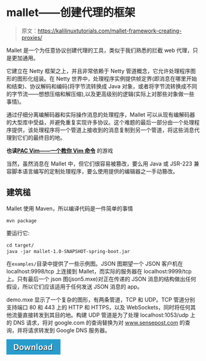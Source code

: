 # mallet——创建代理的框架

> 原文：<https://kalilinuxtutorials.com/mallet-framework-creating-proxies/>

Mallet 是一个为任意协议创建代理的工具，类似于我们熟悉的拦截 web 代理，只是更加通用。

它建立在 Netty 框架之上，并且非常依赖于 Netty 管道概念，它允许处理程序图形的图形化组装。在 Netty 世界中，处理程序实例提供帧定界(即消息在哪里开始和结束)、协议解码和编码(将字节流转换成 Java 对象，或者将字节流转换成不同的字节流——想想压缩和解压缩),以及更高级别的逻辑(实际上对那些对象做一些事情)。

通过仔细分离编解码器和实际操作消息的处理程序，Mallet 可以从现有编解码器的大型库中受益，并避免重复实现许多协议。这个难题的最后一部分由一个处理程序提供，该处理程序将一个管道上接收到的消息复制到另一个管道，将这些消息代理到它们的最终目的地。

**也读[PAC Vim——一个教你 Vim 命令](https://kalilinuxtutorials.com/pacvim-game/)** 的游戏

当然，虽然消息在 Mallet 中，但它们很容易被篡改，要么用 Java 或 JSR-223 兼容脚本语言编写的定制处理程序，要么使用提供的编辑器之一手动篡改。

## **建筑槌**

Mallet 使用 Maven，所以编译代码是一件简单的事情

```
mvn package
```

要运行它:

```
cd target/
java -jar mallet-1.0-SNAPSHOT-spring-boot.jar
```

在`examples/`目录中提供了一些示例图。JSON 图期望一个 JSON 客户机在 localhost:9998/tcp 上连接到 Mallet，而实际的服务器在 localhost:9999/tcp 上。只有最后一个 json 图(json5.mxe)对正在传递的 JSON 消息的结构做出任何假设，所以它们应该适用于任何发送 JSON 消息的 app。

demo.mxe 显示了一个复杂的图形，有两条管道，TCP 和 UDP。TCP 管道分别支持端口 80 和 443 上的 HTTP 和 HTTPS，以及 WebSockets，同时将任何其他流量直接转发到其目的地。构建 UDP 管道是为了处理 localhost:1053/udp 上的 DNS 请求，将对 google.com 的查询替换为对 www.sensepost.com 的查询，并将请求转发到 Google DNS 服务器。

[![](img/d861a9096555aeb1980fc054015933d7.png)](https://github.com/sensepost/mallet)